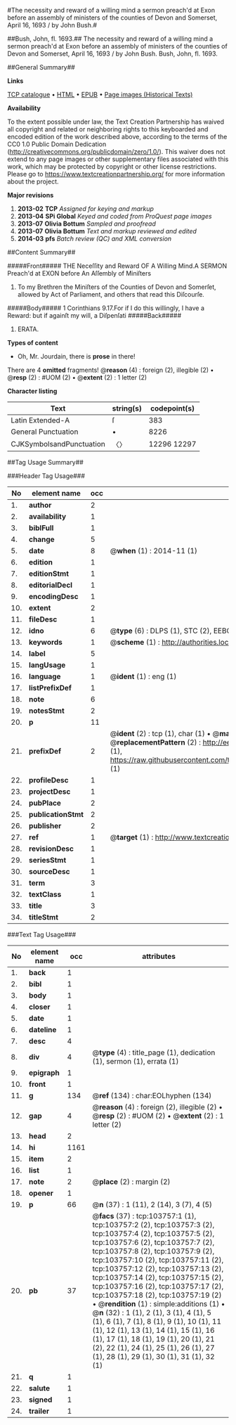 #The necessity and reward of a willing mind a sermon preach'd at Exon before an assembly of ministers of the counties of Devon and Somerset, April 16, 1693 / by John Bush.#

##Bush, John, fl. 1693.##
The necessity and reward of a willing mind a sermon preach'd at Exon before an assembly of ministers of the counties of Devon and Somerset, April 16, 1693 / by John Bush.
Bush, John, fl. 1693.

##General Summary##

**Links**

[TCP catalogue](http://www.ota.ox.ac.uk/tcp/)  • 
[HTML](http://tei.it.ox.ac.uk/tcp/Texts-HTML/free/A30/A30696.html)  • 
[EPUB](http://tei.it.ox.ac.uk/tcp/Texts-EPUB/free/A30/A30696.epub) • 
[Page images (Historical Texts)](https://historicaltexts.jisc.ac.uk/eebo-15562608e)

**Availability**

To the extent possible under law, the Text Creation Partnership has waived all copyright and related or neighboring rights to this keyboarded and encoded edition of the work described above, according to the terms of the CC0 1.0 Public Domain Dedication (http://creativecommons.org/publicdomain/zero/1.0/). This waiver does not extend to any page images or other supplementary files associated with this work, which may be protected by copyright or other license restrictions. Please go to https://www.textcreationpartnership.org/ for more information about the project.

**Major revisions**

1. __2013-02__ __TCP__ *Assigned for keying and markup*
1. __2013-04__ __SPi Global__ *Keyed and coded from ProQuest page images*
1. __2013-07__ __Olivia Bottum__ *Sampled and proofread*
1. __2013-07__ __Olivia Bottum__ *Text and markup reviewed and edited*
1. __2014-03__ __pfs__ *Batch review (QC) and XML conversion*

##Content Summary##

#####Front#####
THE Neceſſity and Reward OF A Willing Mind.A SERMON Preach'd at EXON before An Aſſembly of Miniſters
1. To my Brethren the Miniſters of the Counties of Devon and Somerſet, allowed by Act of Parliament, and others that read this Diſcourſe.

#####Body#####
1 Corinthians 9.17.For if I do this willingly, I have a Reward: but if againſt my will, a Diſpenſati
#####Back#####

1. ERATA.

**Types of content**

  * Oh, Mr. Jourdain, there is **prose** in there!

There are 4 **omitted** fragments! 
 @__reason__ (4) : foreign (2), illegible (2)  •  @__resp__ (2) : #UOM (2)  •  @__extent__ (2) : 1 letter (2)

**Character listing**


|Text|string(s)|codepoint(s)|
|---|---|---|
|Latin Extended-A|ſ|383|
|General Punctuation|•|8226|
|CJKSymbolsandPunctuation|〈〉|12296 12297|

##Tag Usage Summary##

###Header Tag Usage###

|No|element name|occ|attributes|
|---|---|---|---|
|1.|__author__|2||
|2.|__availability__|1||
|3.|__biblFull__|1||
|4.|__change__|5||
|5.|__date__|8| @__when__ (1) : 2014-11 (1)|
|6.|__edition__|1||
|7.|__editionStmt__|1||
|8.|__editorialDecl__|1||
|9.|__encodingDesc__|1||
|10.|__extent__|2||
|11.|__fileDesc__|1||
|12.|__idno__|6| @__type__ (6) : DLPS (1), STC (2), EEBO-CITATION (1), OCLC (1), VID (1)|
|13.|__keywords__|1| @__scheme__ (1) : http://authorities.loc.gov/ (1)|
|14.|__label__|5||
|15.|__langUsage__|1||
|16.|__language__|1| @__ident__ (1) : eng (1)|
|17.|__listPrefixDef__|1||
|18.|__note__|6||
|19.|__notesStmt__|2||
|20.|__p__|11||
|21.|__prefixDef__|2| @__ident__ (2) : tcp (1), char (1)  •  @__matchPattern__ (2) : ([0-9\-]+):([0-9IVX]+) (1), (.+) (1)  •  @__replacementPattern__ (2) : http://eebo.chadwyck.com/downloadtiff?vid=$1&page=$2 (1), https://raw.githubusercontent.com/textcreationpartnership/Texts/master/tcpchars.xml#$1 (1)|
|22.|__profileDesc__|1||
|23.|__projectDesc__|1||
|24.|__pubPlace__|2||
|25.|__publicationStmt__|2||
|26.|__publisher__|2||
|27.|__ref__|1| @__target__ (1) : http://www.textcreationpartnership.org/docs/. (1)|
|28.|__revisionDesc__|1||
|29.|__seriesStmt__|1||
|30.|__sourceDesc__|1||
|31.|__term__|3||
|32.|__textClass__|1||
|33.|__title__|3||
|34.|__titleStmt__|2||


###Text Tag Usage###

|No|element name|occ|attributes|
|---|---|---|---|
|1.|__back__|1||
|2.|__bibl__|1||
|3.|__body__|1||
|4.|__closer__|1||
|5.|__date__|1||
|6.|__dateline__|1||
|7.|__desc__|4||
|8.|__div__|4| @__type__ (4) : title_page (1), dedication (1), sermon (1), errata (1)|
|9.|__epigraph__|1||
|10.|__front__|1||
|11.|__g__|134| @__ref__ (134) : char:EOLhyphen (134)|
|12.|__gap__|4| @__reason__ (4) : foreign (2), illegible (2)  •  @__resp__ (2) : #UOM (2)  •  @__extent__ (2) : 1 letter (2)|
|13.|__head__|2||
|14.|__hi__|1161||
|15.|__item__|2||
|16.|__list__|1||
|17.|__note__|2| @__place__ (2) : margin (2)|
|18.|__opener__|1||
|19.|__p__|66| @__n__ (37) : 1 (11), 2 (14), 3 (7), 4 (5)|
|20.|__pb__|37| @__facs__ (37) : tcp:103757:1 (1), tcp:103757:2 (2), tcp:103757:3 (2), tcp:103757:4 (2), tcp:103757:5 (2), tcp:103757:6 (2), tcp:103757:7 (2), tcp:103757:8 (2), tcp:103757:9 (2), tcp:103757:10 (2), tcp:103757:11 (2), tcp:103757:12 (2), tcp:103757:13 (2), tcp:103757:14 (2), tcp:103757:15 (2), tcp:103757:16 (2), tcp:103757:17 (2), tcp:103757:18 (2), tcp:103757:19 (2)  •  @__rendition__ (1) : simple:additions (1)  •  @__n__ (32) : 1 (1), 2 (1), 3 (1), 4 (1), 5 (1), 6 (1), 7 (1), 8 (1), 9 (1), 10 (1), 11 (1), 12 (1), 13 (1), 14 (1), 15 (1), 16 (1), 17 (1), 18 (1), 19 (1), 20 (1), 21 (2), 22 (1), 24 (1), 25 (1), 26 (1), 27 (1), 28 (1), 29 (1), 30 (1), 31 (1), 32 (1)|
|21.|__q__|1||
|22.|__salute__|1||
|23.|__signed__|1||
|24.|__trailer__|1||
